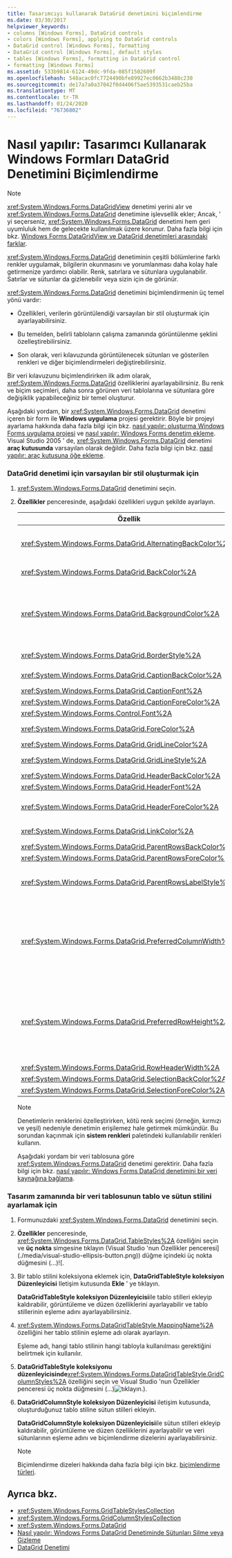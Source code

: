 ```yaml
---
title: Tasarımcıyı kullanarak DataGrid denetimini biçimlendirme
ms.date: 03/30/2017
helpviewer_keywords:
- columns [Windows Forms], DataGrid controls
- colors [Windows Forms], applying to DataGrid controls
- DataGrid control [Windows Forms], formatting
- DataGrid control [Windows Forms], default styles
- tables [Windows Forms], formatting in DataGrid control
- formatting [Windows Forms]
ms.assetid: 533b9814-6124-49dc-9fda-085f1502609f
ms.openlocfilehash: 548acac0fc7724490bfe89927ec0662b3488c230
ms.sourcegitcommit: de17a7a0a37042f0d4406f5ae5393531caeb25ba
ms.translationtype: MT
ms.contentlocale: tr-TR
ms.lasthandoff: 01/24/2020
ms.locfileid: "76736802"
---
```

# <a name="how-to-format-the-windows-forms-datagrid-control-using-the-designer"></a>Nasıl yapılır: Tasarımcı Kullanarak Windows Formları DataGrid Denetimini Biçimlendirme

> [!NOTE]
> <xref:System.Windows.Forms.DataGridView> denetimi yerini alır ve <xref:System.Windows.Forms.DataGrid> denetimine işlevsellik ekler; Ancak, ' yi seçerseniz, <xref:System.Windows.Forms.DataGrid> denetimi hem geri uyumluluk hem de gelecekte kullanılmak üzere korunur. Daha fazla bilgi için bkz. [Windows Forms DataGridView ve DataGrid denetimleri arasındaki farklar](differences-between-the-windows-forms-datagridview-and-datagrid-controls.md).

<xref:System.Windows.Forms.DataGrid> denetiminin çeşitli bölümlerine farklı renkler uygulamak, bilgilerin okunmasını ve yorumlanması daha kolay hale getirmenize yardımcı olabilir. Renk, satırlara ve sütunlara uygulanabilir. Satırlar ve sütunlar da gizlenebilir veya sizin için de görünür.

<xref:System.Windows.Forms.DataGrid> denetimini biçimlendirmenin üç temel yönü vardır:

- Özellikleri, verilerin görüntülendiği varsayılan bir stil oluşturmak için ayarlayabilirsiniz.

- Bu temelden, belirli tabloların çalışma zamanında görüntülenme şeklini özelleştirebilirsiniz.

- Son olarak, veri kılavuzunda görüntülenecek sütunları ve gösterilen renkleri ve diğer biçimlendirmeleri değiştirebilirsiniz.

Bir veri kılavuzunu biçimlendirirken ilk adım olarak, <xref:System.Windows.Forms.DataGrid> özelliklerini ayarlayabilirsiniz. Bu renk ve biçim seçimleri, daha sonra görünen veri tablolarına ve sütunlara göre değişiklik yapabileceğiniz bir temel oluşturur.

Aşağıdaki yordam, bir <xref:System.Windows.Forms.DataGrid> denetimi içeren bir form ile **Windows uygulama** projesi gerektirir. Böyle bir projeyi ayarlama hakkında daha fazla bilgi için bkz. [nasıl yapılır: oluşturma Windows Forms uygulama projesi](/visualstudio/ide/step-1-create-a-windows-forms-application-project) ve [nasıl yapılır: Windows Forms denetim ekleme](how-to-add-controls-to-windows-forms.md). Visual Studio 2005 ' de, <xref:System.Windows.Forms.DataGrid> denetimi **araç kutusunda** varsayılan olarak değildir. Daha fazla bilgi için bkz. [nasıl yapılır: araç kutusuna öğe ekleme](https://docs.microsoft.com/previous-versions/visualstudio/visual-studio-2010/ms165355(v=vs.100)).

### <a name="to-establish-a-default-style-for-the-datagrid-control"></a>DataGrid denetimi için varsayılan bir stil oluşturmak için

1. <xref:System.Windows.Forms.DataGrid> denetimini seçin.

2. **Özellikler** penceresinde, aşağıdaki özellikleri uygun şekilde ayarlayın.

    |Özellik|Açıklama|
    |--------------|-----------------|
    |<xref:System.Windows.Forms.DataGrid.AlternatingBackColor%2A>|`BackColor` özelliği, kılavuzun çift sayılı satırlarının rengini tanımlar. <xref:System.Windows.Forms.DataGrid.AlternatingBackColor%2A> özelliğini farklı bir renge ayarladığınızda, diğer her satır bu yeni renge ayarlanır (satır 1, 3, 5, vb.).|
    |<xref:System.Windows.Forms.DataGrid.BackColor%2A>|Kılavuzun çift sayılı satırlarının arka plan rengi (satırlar 0, 2, 4, 6, vb.).|
    |<xref:System.Windows.Forms.DataGrid.BackgroundColor%2A>|<xref:System.Windows.Forms.DataGrid.BackColor%2A> ve <xref:System.Windows.Forms.DataGrid.AlternatingBackColor%2A> özellikleri kılavuzdaki satırların rengini belirlerse, <xref:System.Windows.Forms.DataGrid.BackgroundColor%2A> özelliği, yalnızca kılavuz en alta kaydırıldığında veya kılavuzda yalnızca birkaç satır varsa görünür olan satır alanı dışındaki alanın rengini belirler.|
    |<xref:System.Windows.Forms.DataGrid.BorderStyle%2A>|<xref:System.Windows.Forms.BorderStyle> sabit listesi değerlerinden biri olan kılavuzun kenarlık stili.|
    |<xref:System.Windows.Forms.DataGrid.CaptionBackColor%2A>|Kılavuzun hemen üstünde görünen kılavuzun pencere açıklamalı arka plan rengi.|
    |<xref:System.Windows.Forms.DataGrid.CaptionFont%2A>|Kılavuzun üst kısmındaki başlık yazı tipi.|
    |<xref:System.Windows.Forms.DataGrid.CaptionForeColor%2A>|Kılavuzun pencere açıklamalı arka plan rengi.|
    |<xref:System.Windows.Forms.Control.Font%2A>|Kılavuzdaki metni göstermek için kullanılan yazı tipi.|
    |<xref:System.Windows.Forms.DataGrid.ForeColor%2A>|Veri kılavuzu satırlarındaki veriler tarafından gösterilecek yazı tipi rengi.|
    |<xref:System.Windows.Forms.DataGrid.GridLineColor%2A>|Veri kılavuzunun kılavuz çizgilerinin rengi.|
    |<xref:System.Windows.Forms.DataGrid.GridLineStyle%2A>|<xref:System.Windows.Forms.DataGridLineStyle> sabit listesi değerlerinden biri olan kılavuzun hücrelerini ayıran çizgilerin stili.|
    |<xref:System.Windows.Forms.DataGrid.HeaderBackColor%2A>|Satır ve sütun üst bilgilerinin arka plan rengi.|
    |<xref:System.Windows.Forms.DataGrid.HeaderFont%2A>|Sütun başlıkları için kullanılan yazı tipi.|
    |<xref:System.Windows.Forms.DataGrid.HeaderForeColor%2A>|Başlığın sütun üstbilgilerinin, sütun üst bilgisi metni ve artı işareti (+) ve eksi işareti (-) karakterleri de dahil olmak üzere, birden çok ilişkili tablo görüntülenirken satırları genişletir ve daraltır.|
    |<xref:System.Windows.Forms.DataGrid.LinkColor%2A>|Veri kılavuzundaki tüm bağlantıların, alt tablolara bağlantılar, ilişki adı vb. gibi tüm bağlantıların metin rengi.|
    |<xref:System.Windows.Forms.DataGrid.ParentRowsBackColor%2A>|Alt tabloda, bu, üst satırların arka plan rengidir.|
    |<xref:System.Windows.Forms.DataGrid.ParentRowsForeColor%2A>|Alt tabloda, bu, üst satırların ön plan rengidir.|
    |<xref:System.Windows.Forms.DataGrid.ParentRowsLabelStyle%2A>|Tablo ve sütun adlarının, <xref:System.Windows.Forms.DataGridParentRowsLabelStyle> numaralandırması aracılığıyla üst satırda görüntülenip görüntülenmeyeceğini belirler.|
    |<xref:System.Windows.Forms.DataGrid.PreferredColumnWidth%2A>|Kılavuzdaki sütunların varsayılan genişliği (piksel cinsinden). <xref:System.Windows.Forms.DataGrid.DataSource%2A> ve <xref:System.Windows.Forms.DataGrid.DataMember%2A> özelliklerini sıfırlamadan önce (ayrı olarak veya <xref:System.Windows.Forms.DataGrid.SetDataBinding%2A> yöntemi aracılığıyla) bu özelliği ayarlayın, ya da özelliğin hiçbir etkisi olmayacaktır.<br /><br /> Özellik 0 ' dan küçük bir değere ayarlanamaz.|
    |<xref:System.Windows.Forms.DataGrid.PreferredRowHeight%2A>|Kılavuzdaki satırların satır yüksekliği (piksel cinsinden). <xref:System.Windows.Forms.DataGrid.DataSource%2A> ve <xref:System.Windows.Forms.DataGrid.DataMember%2A> özelliklerini sıfırlamadan önce (ayrı olarak veya <xref:System.Windows.Forms.DataGrid.SetDataBinding%2A> yöntemi aracılığıyla) bu özelliği ayarlayın, ya da özelliğin hiçbir etkisi olmayacaktır.<br /><br /> Özellik 0 ' dan küçük bir değere ayarlanamaz.|
    |<xref:System.Windows.Forms.DataGrid.RowHeaderWidth%2A>|Kılavuzun satır üst bilgilerinin genişliği.|
    |<xref:System.Windows.Forms.DataGrid.SelectionBackColor%2A>|Bir satır veya hücre seçildiğinde, bu arka plan rengidir.|
    |<xref:System.Windows.Forms.DataGrid.SelectionForeColor%2A>|Bir satır veya hücre seçildiğinde bu, ön plan rengidir.|

    > [!NOTE]
    > Denetimlerin renklerini özelleştirirken, kötü renk seçimi (örneğin, kırmızı ve yeşil) nedeniyle denetimin erişilemez hale getirmek mümkündür. Bu sorundan kaçınmak için **sistem renkleri** paletindeki kullanılabilir renkleri kullanın.

    Aşağıdaki yordam bir veri tablosuna göre <xref:System.Windows.Forms.DataGrid> denetimi gerektirir. Daha fazla bilgi için bkz. [nasıl yapılır: Windows Forms DataGrid denetimini bir veri kaynağına bağlama](how-to-bind-the-windows-forms-datagrid-control-to-a-data-source.md).

### <a name="to-set-the-table-and-column-style-of-a-data-table-at-design-time"></a>Tasarım zamanında bir veri tablosunun tablo ve sütun stilini ayarlamak için

1. Formunuzdaki <xref:System.Windows.Forms.DataGrid> denetimini seçin.

2. **Özellikler** penceresinde, <xref:System.Windows.Forms.DataGrid.TableStyles%2A> özelliğini seçin ve **üç nokta** simgesine tıklayın (Visual Studio 'nun Özellikler penceresi](./media/visual-studio-ellipsis-button.png)) düğme içindeki üç nokta düğmesini (...)![.

3. Bir tablo stilini koleksiyona eklemek için, **DataGridTableStyle koleksiyon Düzenleyicisi** Iletişim kutusunda **Ekle** ' ye tıklayın.

     **DataGridTableStyle koleksiyon Düzenleyicisi**ile tablo stilleri ekleyip kaldırabilir, görüntüleme ve düzen özelliklerini ayarlayabilir ve tablo stillerinin eşleme adını ayarlayabilirsiniz.

4. <xref:System.Windows.Forms.DataGridTableStyle.MappingName%2A> özelliğini her tablo stilinin eşleme adı olarak ayarlayın.

     Eşleme adı, hangi tablo stilinin hangi tabloyla kullanılması gerektiğini belirtmek için kullanılır.

5. **DataGridTableStyle koleksiyonu düzenleyicisinde**<xref:System.Windows.Forms.DataGridTableStyle.GridColumnStyles%2A> özelliğini seçin ve Visual Studio 'nun Özellikler penceresi üç nokta düğmesini (...)![tıklayın.](./media/visual-studio-ellipsis-button.png)).

6. **DataGridColumnStyle koleksiyon Düzenleyicisi** iletişim kutusunda, oluşturduğunuz tablo stiline sütun stilleri ekleyin.

     **DataGridColumnStyle koleksiyon Düzenleyicisi**ile sütun stilleri ekleyip kaldırabilir, görüntüleme ve düzen özelliklerini ayarlayabilir ve veri sütunlarının eşleme adını ve biçimlendirme dizelerini ayarlayabilirsiniz.

    > [!NOTE]
    > Biçimlendirme dizeleri hakkında daha fazla bilgi için bkz. [biçimlendirme türleri](../../../standard/base-types/formatting-types.md).

## <a name="see-also"></a>Ayrıca bkz.

- <xref:System.Windows.Forms.GridTableStylesCollection>
- <xref:System.Windows.Forms.GridColumnStylesCollection>
- <xref:System.Windows.Forms.DataGrid>
- [Nasıl yapılır: Windows Forms DataGrid Denetiminde Sütunları Silme veya Gizleme](how-to-delete-or-hide-columns-in-the-windows-forms-datagrid-control.md)
- [DataGrid Denetimi](datagrid-control-windows-forms.md)
